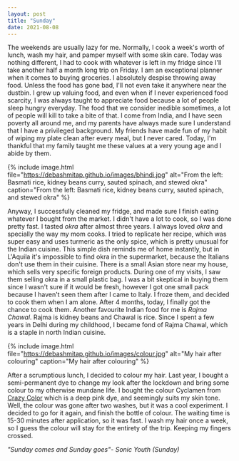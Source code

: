 ```yaml
---
layout: post
title: "Sunday"
date: 2021-08-08
---
```


The weekends are usually lazy for me. Normally, I cook a week's worth of lunch, wash my hair, and pamper myself with some skin care. Today was nothing different, I had to cook with whatever is left in my fridge since I'll take another half a month long trip on Friday. I am an exceptional planner when it comes to buying groceries. I absolutely despise throwing away food. Unless the food has gone bad, I'll not even take it anywhere near the dustbin. I grew up valuing food, and even when if I never experienced food scarcity, I was always taught to appreciate food because a lot of people sleep hungry everyday. The food that we consider inedible sometimes, a lot of people will kill to take a bite of that. I come from India, and I have seen poverty all around me, and my parents have always made sure I understand that I have a privileged background. My friends have made fun of my habit of wiping my plate clean after every meal, but I never cared. Today, I'm thankful that my family taught me these values at a very young age and I abide by them.


{% 
include image.html 
file="https://debashmitap.github.io/images/bhindi.jpg" 
alt="From the left: Basmati rice, kidney beans curry, sauted spinach, and stewed okra" 
caption="From the left: Basmati rice, kidney beans curry, sauted spinach, and stewed okra" 
%}

Anyway, I successfully cleaned my fridge, and made sure I finish eating whatever I bought from the market. I didn't have a lot to cook, so I was done pretty fast. I tasted *okra* after almost three years. I always loved *okra* and specially the way my mom cooks. I tried to replicate her recipe, which was super easy and uses turmeric as the only spice, which is pretty unusual for the Indian cuisine. This simple dish reminds me of home instantly, but in L'Aquila it's impossible to find okra in the supermarket, because the Italians don't use them in their cuisine. There is a small Asian store near my house, which sells very specific foreign products. During one of my visits, I saw them selling okra in a small plastic bag. I was a bit skeptical in buying them since I wasn't sure if it would be fresh, however I got one small pack because I haven't seen them after I came to Italy. I froze them, and decided to cook them when I am alone. After 4 months, today, I finally got the chance to cook them. Another favourite Indian food for me is *Rajma Chawal*. Rajma is kidney beans and Chawal is rice. Since I spent a few years in Delhi during my childhood, I became fond of Rajma Chawal, which is a staple in north Indian cuisine.


{% 
include image.html 
file="https://debashmitap.github.io/images/colour.jpg" 
alt="My hair after colouring" 
caption="My hair after colouring" 
%}

After a scrumptious lunch, I decided to colour my hair. Last year, I bought a semi-permanent dye to change my look after the lockdown and bring some colour to my otherwise mundane life. I bought the colour Cyclamen from <a href="https://www.crazycolor.co.uk">Crazy Color</a> which is a deep pink dye, and seemingly suits my skin tone. Well, the colour was gone after two washes, but it was a cool experiment. I decided to go for it again, and finish the bottle of colour. The waiting time is 15-30 minutes after application, so it was fast. I wash my hair once a week, so I guess the colour will stay for the entirety of the trip. Keeping my fingers crossed. 


*"Sunday comes and Sunday goes"- Sonic Youth (Sunday)* 

